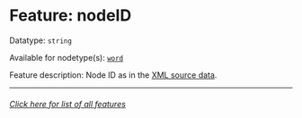 # Feature: nodeID

Datatype: `string`

Available for nodetype(s): [`word`](wordnodefeatures.md#readme)

Feature description: Node ID as in the [XML source data](https://github.com/tonyjurg/NA1904/tree/main/resources/sourcedata).

---
###### [Click here for list of all features](home.md#readme)
